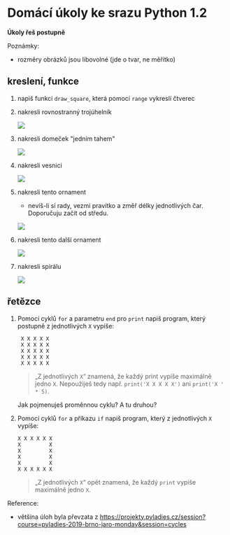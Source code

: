 # Domácí úkoly ke srazu Python 1.2

**Úkoly řeš postupně**

Poznámky:
- rozměry obrázků jsou libovolné (jde o tvar, ne měřítko)

## kreslení, funkce
1. napiš funkci `draw_square`, která pomocí `range` vykreslí čtverec
1. nakresli rovnostranný trojúhelník
   
   ![](https://projekty.pyladies.cz/static/tasks/handout3a_images/03_trojuhelnik.png)
1. nakresli domeček "jedním tahem"

   ![](https://projekty.pyladies.cz/static/tasks/handout3a_images/04_domecek.png)

1. nakresli vesnici

   ![](https://projekty.pyladies.cz/static/tasks/handout3a_images/05_vesnice.png)
1. nakresli tento ornament
   - nevíš-li si rady, vezmi pravítko a změř délky jednotlivých čar. Doporučuju začít od středu.
   
   ![](https://projekty.pyladies.cz/static/tasks/handout3a_images/10_ornament.png)
1. nakresli tento další ornament
   
   ![](https://projekty.pyladies.cz/static/tasks/handout3a_images/11_ornament.png)

1. nakresli spirálu

   ![](https://projekty.pyladies.cz/static/tasks/handout3a_images/12_spirala.png)

## řetězce

1. Pomocí cyklů `for` a parametru `end` pro `print` napiš program, který postupně z jednotlivých `X` vypíše:

   ```
    X X X X X
    X X X X X
    X X X X X
    X X X X X
    X X X X X
    ```
   > „Z jednotlivých `X`“ znamená, že každý print vypíše maximálně jedno `X`. Nepoužiješ tedy např. `print('X X X X X')` ani `print('X ' * 5)`.

   Jak pojmenuješ proměnnou cyklu? A tu druhou?

1. Pomocí cyklů `for` a příkazu `if` napiš program, který z jednotlivých `X` vypíše:
    ```
    X X X X X X
    X         X
    X         X
    X         X
    X         X
    X X X X X X
    ```

    > „Z jednotlivých `X`“ opět znamená, že každý `print` vypíše maximálně jedno `X`.


Reference:
- většina úloh byla převzata z https://projekty.pyladies.cz/session?course=pyladies-2019-brno-jaro-monday&session=cycles
